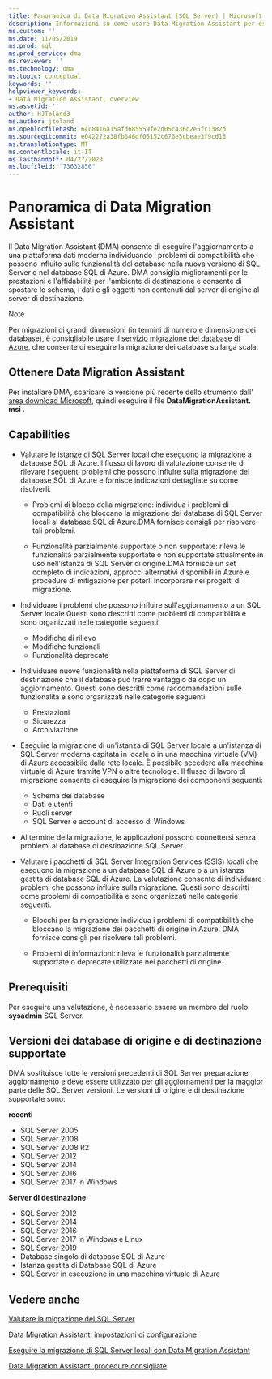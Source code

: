 ```yaml
---
title: Panoramica di Data Migration Assistant (SQL Server) | Microsoft Docs
description: Informazioni su come usare Data Migration Assistant per eseguire la migrazione di database di SQL Server ad altri database di SQL Server o di Azure
ms.custom: ''
ms.date: 11/05/2019
ms.prod: sql
ms.prod_service: dma
ms.reviewer: ''
ms.technology: dma
ms.topic: conceptual
keywords: ''
helpviewer_keywords:
- Data Migration Assistant, overview
ms.assetid: ''
author: HJToland3
ms.author: jtoland
ms.openlocfilehash: 64c8416a15afd685559fe2d05c436c2e5fc1382d
ms.sourcegitcommit: e042272a38fb646df05152c676e5cbeae3f9cd13
ms.translationtype: MT
ms.contentlocale: it-IT
ms.lasthandoff: 04/27/2020
ms.locfileid: "73632856"
---
```

# <a name="overview-of-data-migration-assistant"></a>Panoramica di Data Migration Assistant

Il Data Migration Assistant (DMA) consente di eseguire l'aggiornamento a una piattaforma dati moderna individuando i problemi di compatibilità che possono influito sulle funzionalità del database nella nuova versione di SQL Server o nel database SQL di Azure. DMA consiglia miglioramenti per le prestazioni e l'affidabilità per l'ambiente di destinazione e consente di spostare lo schema, i dati e gli oggetti non contenuti dal server di origine al server di destinazione.

> [!NOTE]
> Per migrazioni di grandi dimensioni (in termini di numero e dimensione dei database), è consigliabile usare il [servizio migrazione del database di Azure](/azure/dms/dms-overview), che consente di eseguire la migrazione dei database su larga scala.
  
## <a name="get-data-migration-assistant"></a>Ottenere Data Migration Assistant

Per installare DMA, scaricare la versione più recente dello strumento dall' [area download Microsoft](https://www.microsoft.com/download/details.aspx?id=53595), quindi eseguire il file **DataMigrationAssistant. msi** .

## <a name="capabilities"></a>Capabilities

- Valutare le istanze di SQL Server locali che eseguono la migrazione a database SQL di Azure.Il flusso di lavoro di valutazione consente di rilevare i seguenti problemi che possono influire sulla migrazione del database SQL di Azure e fornisce indicazioni dettagliate su come risolverli.

  - Problemi di blocco della migrazione: individua i problemi di compatibilità che bloccano la migrazione dei database di SQL Server locali ai database SQL di Azure.DMA fornisce consigli per risolvere tali problemi.

  - Funzionalità parzialmente supportate o non supportate: rileva le funzionalità parzialmente supportate o non supportate attualmente in uso nell'istanza di SQL Server di origine.DMA fornisce un set completo di indicazioni, approcci alternativi disponibili in Azure e procedure di mitigazione per poterli incorporare nei progetti di migrazione.

- Individuare i problemi che possono influire sull'aggiornamento a un SQL Server locale.Questi sono descritti come problemi di compatibilità e sono organizzati nelle categorie seguenti:

  - Modifiche di rilievo
  - Modifiche funzionali
  - Funzionalità deprecate

- Individuare nuove funzionalità nella piattaforma di SQL Server di destinazione che il database può trarre vantaggio da dopo un aggiornamento. Questi sono descritti come raccomandazioni sulle funzionalità e sono organizzati nelle categorie seguenti:

  - Prestazioni
  - Sicurezza
  - Archiviazione

- Eseguire la migrazione di un'istanza di SQL Server locale a un'istanza di SQL Server moderna ospitata in locale o in una macchina virtuale (VM) di Azure accessibile dalla rete locale. È possibile accedere alla macchina virtuale di Azure tramite VPN o altre tecnologie. Il flusso di lavoro di migrazione consente di eseguire la migrazione dei componenti seguenti:

  - Schema dei database
  - Dati e utenti
  - Ruoli server
  - SQL Server e account di accesso di Windows

- Al termine della migrazione, le applicazioni possono connettersi senza problemi ai database di destinazione SQL Server.

- Valutare i pacchetti di SQL Server Integration Services (SSIS) locali che eseguono la migrazione a un database SQL di Azure o a un'istanza gestita di database SQL di Azure. La valutazione consente di individuare problemi che possono influire sulla migrazione. Questi sono descritti come problemi di compatibilità e sono organizzati nelle categorie seguenti:

  - Blocchi per la migrazione: individua i problemi di compatibilità che bloccano la migrazione dei pacchetti di origine in Azure. DMA fornisce consigli per risolvere tali problemi.

  - Problemi di informazioni: rileva le funzionalità parzialmente supportate o deprecate utilizzate nei pacchetti di origine.

## <a name="prerequisites"></a>Prerequisiti

Per eseguire una valutazione, è necessario essere un membro del ruolo **sysadmin** SQL Server.

## <a name="supported-source-and-target-versions"></a>Versioni dei database di origine e di destinazione supportate

DMA sostituisce tutte le versioni precedenti di SQL Server preparazione aggiornamento e deve essere utilizzato per gli aggiornamenti per la maggior parte delle SQL Server versioni. Le versioni di origine e di destinazione supportate sono:

**recenti**

- SQL Server 2005
- SQL Server 2008
- SQL Server 2008 R2
- SQL Server 2012
- SQL Server 2014
- SQL Server 2016
-  SQL Server 2017 in Windows

**Server di destinazione**

- SQL Server 2012
- SQL Server 2014
- SQL Server 2016
- SQL Server 2017 in Windows e Linux
- SQL Server 2019
- Database singolo di database SQL di Azure
- Istanza gestita di Database SQL di Azure
- SQL Server in esecuzione in una macchina virtuale di Azure

## <a name="see-also"></a>Vedere anche

[Valutare la migrazione del SQL Server](../dma/dma-assesssqlonprem.md)

[Data Migration Assistant: impostazioni di configurazione](../dma/dma-configurationsettings.md)

[Eseguire la migrazione di SQL Server locali con Data Migration Assistant](../dma/dma-migrateonpremsql.md)

[Data Migration Assistant: procedure consigliate](../dma/dma-bestpractices.md)
